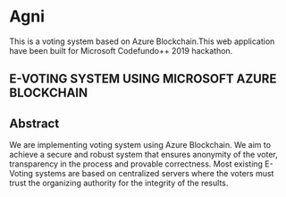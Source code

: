 # Agni
This is a voting system based on Azure Blockchain.This web application have been built for Microsoft Codefundo++ 2019 hackathon.
## E-VOTING SYSTEM USING MICROSOFT AZURE BLOCKCHAIN
## Abstract
We are implementing voting system using Azure Blockchain. We aim to achieve a secure and robust system that ensures anonymity of the voter, transparency in the process and provable correctness. Most existing E-Voting systems are based on centralized servers where the voters must trust the organizing authority for the integrity of the results.
